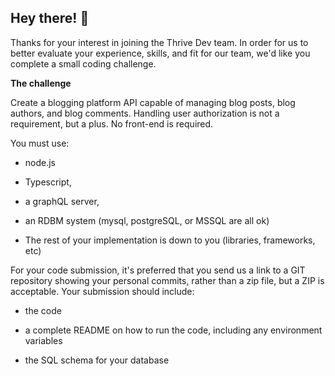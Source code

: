 

## Hey there! 👋


Thanks for your interest in joining the Thrive Dev team. In order for us to better evaluate your experience, skills, and fit for our team, we'd like you complete a small coding challenge.



**The challenge**

Create a blogging platform API capable of managing blog posts, blog authors, and blog comments. Handling user authorization is not a requirement, but a plus. No front-end is required.



You must use:

* node.js

* Typescript,

* a graphQL server,

* an RDBM system (mysql, postgreSQL, or MSSQL are all ok)

* The rest of your implementation is down to you (libraries, frameworks, etc)



For your code submission, it's preferred that you send us a link to a GIT repository showing your personal commits, rather than a zip file, but a ZIP is acceptable. Your submission should include:



* the code

* a complete README on how to run the code, including any environment variables

* the SQL schema for your database

